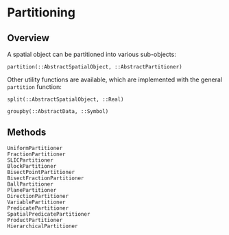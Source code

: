 # Partitioning

## Overview

A spatial object can be partitioned into various sub-objects:

```@docs
partition(::AbstractSpatialObject, ::AbstractPartitioner)
```

Other utility functions are available, which are implemented with the general
`partition` function:

```@docs
split(::AbstractSpatialObject, ::Real)
```

```@docs
groupby(::AbstractData, ::Symbol)
```

## Methods

```@docs
UniformPartitioner
FractionPartitioner
SLICPartitioner
BlockPartitioner
BisectPointPartitioner
BisectFractionPartitioner
BallPartitioner
PlanePartitioner
DirectionPartitioner
VariablePartitioner
PredicatePartitioner
SpatialPredicatePartitioner
ProductPartitioner
HierarchicalPartitioner
```
